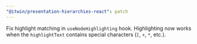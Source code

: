 ```yaml
---
"@itwin/presentation-hierarchies-react": patch
---
```


Fix highlight matching in `useNodeHighlighting` hook. Highlighting now works when the `highlightText` contains special characters (`[`, `+`, `*`, etc.).

